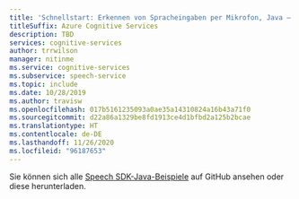 ```yaml
---
title: 'Schnellstart: Erkennen von Spracheingaben per Mikrofon, Java – Speech-Dienst'
titleSuffix: Azure Cognitive Services
description: TBD
services: cognitive-services
author: trrwilson
manager: nitinme
ms.service: cognitive-services
ms.subservice: speech-service
ms.topic: include
ms.date: 10/28/2019
ms.author: travisw
ms.openlocfilehash: 017b5161235093a0ae35a14310824a16b43a71f0
ms.sourcegitcommit: d22a86a1329be8fd1913ce4d1bfbd2a125b2bcae
ms.translationtype: HT
ms.contentlocale: de-DE
ms.lasthandoff: 11/26/2020
ms.locfileid: "96187653"
---
```

Sie können sich alle <a href="https://aka.ms/speech/github-java">Speech SDK-Java-Beispiele</a> auf GitHub ansehen oder diese herunterladen. 